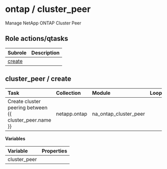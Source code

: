 # ontap / cluster_peer 
Manage NetApp ONTAP Cluster Peer  
  






## Role actions/qtasks

| Subrole | Description |
| :------ | :---------- |
| [create](#cluster_peer--create) |  |



## cluster_peer / create

| Task | Collection | Module | Looped | Variables |
| :--- | :--------- | :----- | :----- | :-------- |
| Create cluster peering between {{ cluster_peer.name }} | netapp.ontap | na_ontap_cluster_peer |  | cluster_peer |


**Variables**

| Variable | Properties |
| :------- | :--------- |
| cluster_peer |  |




